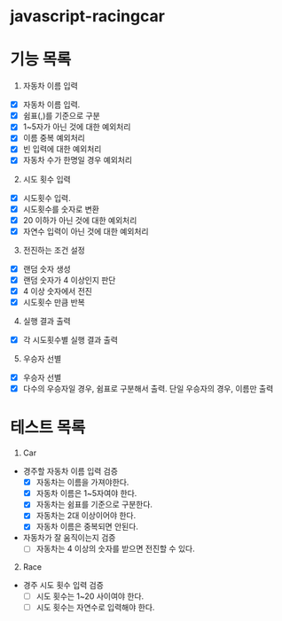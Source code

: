 # javascript-racingcar

# 기능 목록

1. 자동차 이름 입력

- [x] 자동차 이름 입력.
- [x] 쉼표(,)를 기준으로 구분
- [x] 1~5자가 아닌 것에 대한 예외처리
- [x] 이름 중복 예외처리
- [x] 빈 입력에 대한 예외처리
- [x] 자동차 수가 한명일 경우 예외처리

2. 시도 횟수 입력

- [x] 시도횟수 입력.
- [x] 시도횟수를 숫자로 변환
- [x] 20 이하가 아닌 것에 대한 예외처리
- [x] 자연수 입력이 아닌 것에 대한 예외처리

3. 전진하는 조건 설정

- [x] 랜덤 숫자 생성
- [x] 랜덤 숫자가 4 이상인지 판단
- [x] 4 이상 숫자에서 전진
- [x] 시도횟수 만큼 반복

4. 실행 결과 출력

- [x] 각 시도횟수별 실행 결과 출력

5. 우승자 선별

- [x] 우승자 선별
- [x] 다수의 우승자일 경우, 쉼표로 구분해서 출력. 단일 우승자의 경우, 이름만 출력

# 테스트 목록

1. Car

- 경주할 자동차 이름 입력 검증
  - [x] 자동차는 이름을 가져야한다.
  - [x] 자동차 이름은 1~5자여야 한다.
  - [x] 자동차는 쉼표를 기준으로 구분한다.
  - [x] 자동차는 2대 이상이어야 한다.
  - [x] 자동차 이름은 중복되면 안된다.
- 자동차가 잘 움직이는지 검증
  - [ ] 자동차는 4 이상의 숫자를 받으면 전진할 수 있다.

2. Race

- 경주 시도 횟수 입력 검증
  - [ ] 시도 횟수는 1~20 사이여야 한다.
  - [ ] 시도 횟수는 자연수로 입력해야 한다.

